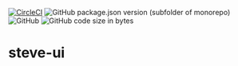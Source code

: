[![CircleCI](https://dl.circleci.com/status-badge/img/gh/zhouzhenneng/steve-ui/tree/main.svg?style=svg)](https://dl.circleci.com/status-badge/redirect/gh/zhouzhenneng/steve-ui/tree/main)  ![GitHub package.json version (subfolder of monorepo)](https://img.shields.io/github/package-json/v/zhouzhenneng/steve-ui?filename=package.json)
![GitHub](https://img.shields.io/github/license/zhouzhenneng/steve-ui)   ![GitHub code size in bytes](https://img.shields.io/github/languages/code-size/zhouzhenneng/steve-ui)


# steve-ui